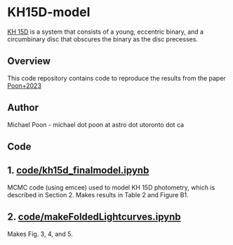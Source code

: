 #  KH15D-model

[KH 15D](https://en.wikipedia.org/wiki/KH_15D) is a system that consists of a young, eccentric binary, and a circumbinary disc that obscures the binary as the disc precesses.

##  Overview

This code repository contains code to reproduce the results from the paper [Poon+2023](https://ui.adsabs.harvard.edu/abs/2021MNRAS.503.1599P/abstract)

##  Author

Michael Poon - michael dot poon at astro dot utoronto dot ca

## Code

## 1. [code/kh15d_finalmodel.ipynb](code/kh15d_finalmodel.ipynb) 

MCMC code (using emcee) used to model KH 15D photometry, which is described in Section 2. Makes results in Table 2 and Figure B1.

## 2. [code/makeFoldedLightcurves.ipynb](code/makeFoldedLightcurves.ipynb) 

Makes Fig. 3, 4, and 5.
